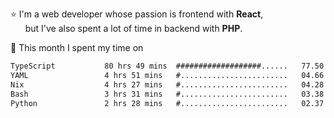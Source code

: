 ⭐ I'm a web developer whose passion is frontend with <b>React</b>,<br/>
&nbsp; &nbsp; &nbsp; but I've also spent a lot of time in backend with <b>PHP</b>.

📅 This month I spent my time on

<!--START_SECTION:waka-->

```txt
TypeScript           80 hrs 49 mins  ###################......   77.50 %
YAML                 4 hrs 51 mins   #........................   04.66 %
Nix                  4 hrs 27 mins   #........................   04.28 %
Bash                 3 hrs 31 mins   #........................   03.38 %
Python               2 hrs 28 mins   #........................   02.37 %
```

<!--END_SECTION:waka-->
